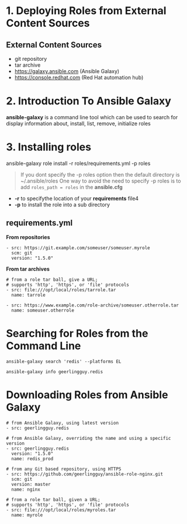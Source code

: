 # 1. Deploying Roles from External Content Sources
## External Content Sources
- git repository
- tar archive
- https://galaxy.ansible.com (Ansible Galaxy)
- https://console.redhat.com (Red Hat automation hub)

# 2. Introduction To Ansible Galaxy
**ansible-galaxy** is a command line tool which can be used to search for display information about, install, list, remove, initialize roles

# 3. Installing roles
ansible-galaxy role install -r roles/requirements.yml -p roles
> If you dont specify the -p roles option then the default directory is ~/.ansible/roles
> One way to avoid the need to specify -p roles is to add ```roles_path = roles``` in the **ansible.cfg**
- **-r** to specifythe location of your **requirements** file4
- **-p** to install the role into a sub directory

## requirements.yml

**From repositories**
```
- src: https://git.example.com/someuser/someuser.myrole
  scm: git
  version: "1.5.0"
```

**From tar archives**

```
# from a role tar ball, give a URL;
# supports 'http', 'https', or 'file' protocols
- src: file:///opt/local/roles/tarrole.tar
  name: tarrole

- src: https://www.example.com/role-archive/someuser.otherrole.tar
  name: someuser.otherrole
```

# Searching for Roles from the Command Line
```
ansible-galaxy search 'redis' --platforms EL
```

```
ansible-galaxy info geerlingguy.redis
```

# Downloading Roles from Ansible Galaxy
```
# from Ansible Galaxy, using latest version
- src: geerlingguy.redis

# from Ansible Galaxy, overriding the name and using a specific version
- src: geerlingguy.redis
  version: "1.5.0"
  name: redis_prod

# from any Git based repository, using HTTPS
- src: https://github.com/geerlingguy/ansible-role-nginx.git
  scm: git
  version: master
  name: nginx

# from a role tar ball, given a URL;
# supports 'http', 'https', or 'file' protocols
- src: file:///opt/local/roles/myroles.tar
  name: myrole
```




